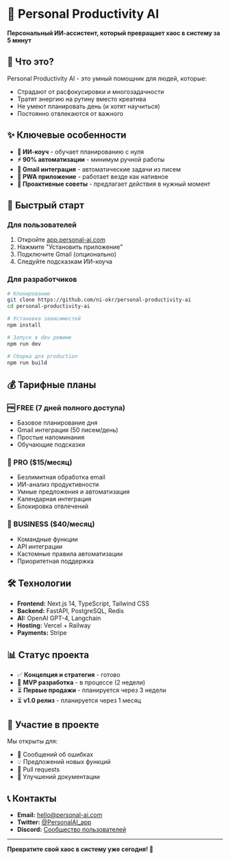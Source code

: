# 🤖 Personal Productivity AI

**Персональный ИИ-ассистент, который превращает хаос в систему за 5 минут**

## 🎯 Что это?

Personal Productivity AI - это умный помощник для людей, которые:
- Страдают от расфокусировки и многозадачности
- Тратят энергию на рутину вместо креатива  
- Не умеют планировать день (и хотят научиться)
- Постоянно отвлекаются от важного

## ✨ Ключевые особенности

- **🧠 ИИ-коуч** - обучает планированию с нуля
- **⚡ 90% автоматизации** - минимум ручной работы
- **📧 Gmail интеграция** - автоматические задачи из писем
- **📱 PWA приложение** - работает везде как нативное
- **🎯 Проактивные советы** - предлагает действия в нужный момент

## 🚀 Быстрый старт

### Для пользователей
1. Откройте [app.personal-ai.com](https://app.personal-ai.com)
2. Нажмите "Установить приложение"
3. Подключите Gmail (опционально)
4. Следуйте подсказкам ИИ-коуча

### Для разработчиков

```bash
# Клонирование
git clone https://github.com/ni-okr/personal-productivity-ai
cd personal-productivity-ai

# Установка зависимостей
npm install

# Запуск в dev режиме
npm run dev

# Сборка для production
npm run build
```

## 💰 Тарифные планы

### 🆓 FREE (7 дней полного доступа)
- Базовое планирование дня
- Gmail интеграция (50 писем/день)
- Простые напоминания
- Обучающие подсказки

### 💎 PRO ($15/месяц)
- Безлимитная обработка email
- ИИ-анализ продуктивности
- Умные предложения и автоматизация
- Календарная интеграция
- Блокировка отвлечений

### 🚀 BUSINESS ($40/месяц)
- Командные функции
- API интеграции
- Кастомные правила автоматизации
- Приоритетная поддержка

## 🛠️ Технологии

- **Frontend:** Next.js 14, TypeScript, Tailwind CSS
- **Backend:** FastAPI, PostgreSQL, Redis
- **AI:** OpenAI GPT-4, Langchain
- **Hosting:** Vercel + Railway
- **Payments:** Stripe

## 📊 Статус проекта

- ✅ **Концепция и стратегия** - готово
- 🚧 **MVP разработка** - в процессе (2 недели)
- ⏳ **Первые продажи** - планируется через 3 недели
- ⏳ **v1.0 релиз** - планируется через 1 месяц

## 🤝 Участие в проекте

Мы открыты для:
- 🐛 Сообщений об ошибках
- 💡 Предложений новых функций
- 🔧 Pull requests
- 📝 Улучшений документации

## 📞 Контакты

- **Email:** hello@personal-ai.com
- **Twitter:** [@PersonalAI_app](https://twitter.com/PersonalAI_app)
- **Discord:** [Сообщество пользователей](https://discord.gg/personal-ai)

---

**Превратите свой хаос в систему уже сегодня! 🚀**